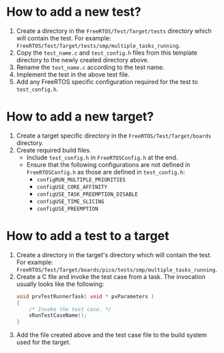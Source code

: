 # How to add a new test?

1. Create a directory in the `FreeRTOS/Test/Target/tests` directory which will
   contain the test. For example: `FreeRTOS/Test/Target/tests/smp/multiple_tasks_running`.
1. Copy the `test_name.c` and `test_config.h` files from this template
   directory to the newly created directory above.
1. Rename the `test_name.c` according to the test name.
1. Implement the test in the above test file.
1. Add any FreeRTOS specific configuration required for the test to `test_config.h`.

# How to add a new target?

1. Create a target specific directory in the `FreeRTOS/Test/Target/boards` directory.
1. Create required build files.
    - Include `test_config.h` in `FreeRTOSConfig.h` at the end.
    - Ensure that the following configurations are not defined in `FreeRTOSConfig.h` as those are defined in `test_config.h`:
        - `configRUN_MULTIPLE_PRIORITIES`
        - `configUSE_CORE_AFFINITY`
        - `configUSE_TASK_PREEMPTION_DISABLE`
        - `configUSE_TIME_SLICING`
        - `configUSE_PREEMPTION`

# How to add a test to a target

1. Create a directory in the target's directory which will contain
   the test. For example: `FreeRTOS/Test/Target/boards/pico/tests/smp/multiple_tasks_running`.
1. Create a C file and invoke the test case from a task. The invocation
   usually looks like the following:
    ```c
    void prvTestRunnerTask( void * pvParameters )
    {
        /* Invoke the test case. */
        vRunTestCaseName();
    }
    ```
1. Add the file created above and the test case file to the build system used
   for the target.
